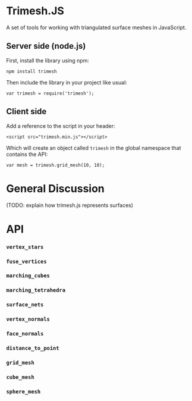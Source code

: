 # Trimesh.JS

A set of tools for working with triangulated surface meshes in JavaScript.

## Server side (node.js)

First, install the library using npm:

    npm install trimesh
    
Then include the library in your project like usual:

    var trimesh = require('trimesh');


## Client side

Add a reference to the script in your header:

    <script src="trimesh.min.js"></script>
    
Which will create an object called `trimesh` in the global namespace that contains the API:

    var mesh = trimesh.grid_mesh(10, 10);

# General Discussion

(TODO: explain how trimesh.js represents surfaces)

# API

### `vertex_stars`

### `fuse_vertices`

### `marching_cubes`

### `marching_tetrahedra`

### `surface_nets`

### `vertex_normals`

### `face_normals`

### `distance_to_point`

### `grid_mesh`

### `cube_mesh`

### `sphere_mesh` 






